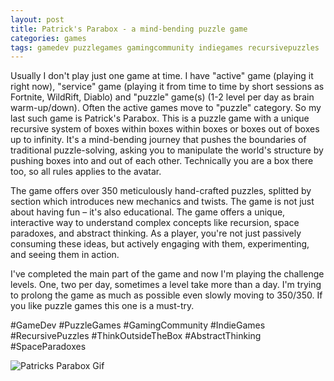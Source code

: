 ```yaml
---
layout: post
title: Patrick's Parabox - a mind-bending puzzle game
categories: games
tags: gamedev puzzlegames gamingcommunity indiegames recursivepuzzles
---
```


Usually I don't play just one game at time. I have "active" game (playing it right now), "service" game (playing it from time to time by short sessions as Fortnite, WildRift, Diablo) and "puzzle" game(s) (1-2 level per day as brain warm-up/down). Often the active games move to "puzzle" category. So my last such game is Patrick's Parabox. This is a puzzle game with a unique recursive system of boxes within boxes within boxes or boxes out of boxes up to infinity. It's a mind-bending journey that pushes the boundaries of traditional puzzle-solving, asking you to manipulate the world's structure by pushing boxes into and out of each other. Technically you are a box there too, so all rules applies to the avatar.

The game offers over 350 meticulously hand-crafted puzzles, splitted by section which introduces new mechanics and twists. The game is not just about having fun – it's also educational. The game offers a unique, interactive way to understand complex concepts like recursion, space paradoxes, and abstract thinking. As a player, you're not just passively consuming these ideas, but actively engaging with them, experimenting, and seeing them in action.

I've completed the main part of the game and now I'm playing the challenge levels. One, two per day, sometimes a level take more than a day. I'm trying to prolong the game as much as possible even slowly moving to 350/350. If you like puzzle games this one is a must-try.

#GameDev #PuzzleGames #GamingCommunity #IndieGames #RecursivePuzzles #ThinkOutsideTheBox #AbstractThinking #SpaceParadoxes

![Patricks Parabox Gif](/assets/images/patricks_parabox.gif)